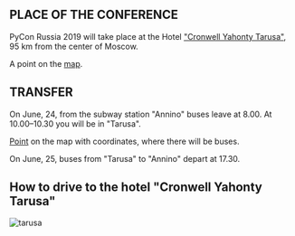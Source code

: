 ## PLACE OF THE CONFERENCE

PyCon Russia 2019 will take place at the Hotel ["Cronwell Yahonty Tarusa"](http://tarusa-kurort.ru), 95 km from the center of Moscow.

A point on the [map](https://www.google.com/maps/place/Cronwell+Park+%D0%AF%D1%85%D0%BE%D0%BD%D1%82%D1%8B+%D0%A2%D0%B0%D1%80%D1%83%D1%81%D0%B0/@54.9399216,36.8585941,12.42z/data=!4m5!3m4!1s0x0:0xf82fb5b80c1e5e5e!8m2!3d54.9343912!4d36.8358707?hl=ru-RU).

## TRANSFER

On June, 24, from the subway station "Annino" buses leave at 8.00. At 10.00–10.30 you will be in "Tarusa".

[Point](https://www.google.ru/maps/place/55%C2%B035'14.4%22N+37%C2%B035'51.1%22E/@55.5857505,37.5984397,16z/data=!4m5!3m4!1s0x0:0x0!8m2!3d55.587341!4d37.597532) on the map with coordinates, where there will be buses.

On June, 25, buses from "Tarusa" to "Annino" depart at 17.30.

## How to drive to the hotel "Cronwell Yahonty Tarusa"

![tarusa](https://img-fotki.yandex.ru/get/168237/356682190.0/0_1597fd_cd89f39d_orig) 
